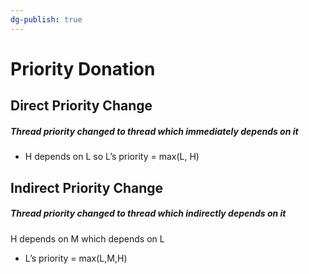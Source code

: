 ```yaml
---
dg-publish: true
---
```

# Priority Donation
## Direct Priority Change
##### Thread priority changed to thread which immediately depends on it
* H depends on L so L’s priority = max(L, H)
## Indirect Priority Change
##### Thread priority changed to thread which indirectly depends on it
H depends on M which depends on L
* L’s priority = max(L,M,H)
